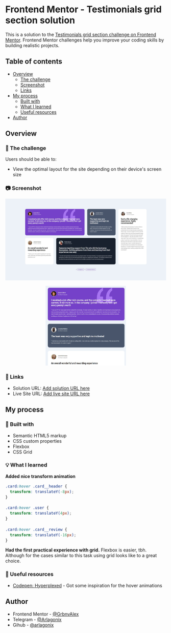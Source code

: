 # Frontend Mentor - Testimonials grid section solution

This is a solution to the [Testimonials grid section challenge on Frontend Mentor](https://www.frontendmentor.io/challenges/testimonials-grid-section-Nnw6J7Un7). Frontend Mentor challenges help you improve your coding skills by building realistic projects.

## Table of contents

- [Overview](#overview)
  - [The challenge](#the-challenge)
  - [Screenshot](#screenshot)
  - [Links](#links)
- [My process](#my-process)
  - [Built with](#built-with)
  - [What I learned](#what-i-learned)
  - [Useful resources](#useful-resources)
- [Author](#author)

## Overview

### 📝 The challenge

Users should be able to:

- View the optimal layout for the site depending on their device's screen size

### 📷 Screenshot

![Large](./images/solution/solution-wide.jpg)

<p align="center">
  <img src="./images/solution/solution-narrow.jpg" width="50%">
</p>

### 🔗 Links

- Solution URL: [Add solution URL here](https://your-solution-url.com)
- Live Site URL: [Add live site URL here](https://your-live-site-url.com)

## My process

### 🔧 Built with

- Semantic HTML5 markup
- CSS custom properties
- Flexbox
- CSS Grid

### 💡 What I learned

**Added nice transform animation**

```css
.card:hover .card__header {
  transform: translateY(-8px);
}

.card:hover .user {
  transform: translateY(4px);
}

.card:hover .card__review {
  transform: translateY(-16px);
}
```

**Had the first practical experience with grid.**
Flexbox is easier, tbh. Although for the cases similar to this task using grid looks like to a great choice.

### 🔗 Useful resources

- [Codepen: Hyperplexed](https://codepen.io/Hyperplexed/pen/vYpXNJd) - Got some inspiration for the hover animations

## Author

- Frontend Mentor - [@GrbnvAlex](https://www.frontendmentor.io/profile/GrbnvAlex)
- Telegram - [@Arlagonix](https://t.me/Arlagonix)
- Gihub - [@arlagonix](https://github.com/arlagonix)
